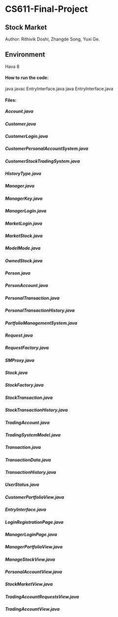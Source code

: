 # CS611-Final-Project
## Stock Market
Author: Rithivik Doshi, Zhangde Song, Yuxi Ge. 

## Environment 
Hava 8

#### How to run the code:
java javac EntryInterface.java
java EntryInterface.java

#### Files:
##### Account.java
##### Customer.java
##### CustomerLogin.java
##### CustomerPersonalAccountSystem.java
##### CustomerStockTradingSystem.java
##### HistoryType.java
##### Manager.java
##### ManagerKey.java
##### ManagerLogin.java
##### MarketLogin.java
##### MarketStock.java
##### ModelMode.java
##### OwnedStock.java
##### Person.java
##### PersonAccount.java
##### PersonalTransaction.java
##### PersonalTransactionHistory.java
##### PortfolioManagementSystem.java 
##### Request.java
##### RequestFactory.java
##### SMProxy.java
##### Stock.java
##### StockFactory.java
##### StockTransaction.java
##### StockTransactionHistory.java
##### TradingAccount.java
##### TradingSystemModel.java
##### Transaction.java
##### TransactionData.java
##### TransactionHistory.java
##### UserStatus.java
##### CustomerPortfolioView.java
##### EntryInterface.java
##### LoginRegistrationPage.java
##### ManagerLoginPage.java
##### ManagerPortfolioView.java
##### ManageStockView.java
##### PersonalAccountView.java
##### StockMarketView.java
##### TradingAccountRequestsView.java
##### TradingAccountView.java
